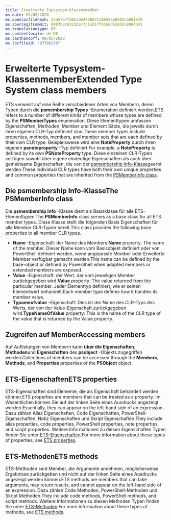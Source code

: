 ```yaml
---
title: Erweiterte Typsystem-Klassenmember
ms.date: 07/09/2020
ms.openlocfilehash: 24a57b7fd0b3db47d0d7138859aa0502ca9016f0
ms.sourcegitcommit: 0907b8c6322d2c7c61b17f8168d53452c8964b41
ms.translationtype: MT
ms.contentlocale: de-DE
ms.lasthandoff: 08/05/2020
ms.locfileid: "87786270"
---
```

# <a name="extended-type-system-class-members"></a><span data-ttu-id="30843-102">Erweiterte Typsystem-Klassenmember</span><span class="sxs-lookup"><span data-stu-id="30843-102">Extended Type System class members</span></span>

<span data-ttu-id="30843-103">ETS verweist auf eine Reihe verschiedener Arten von Membern, deren Typen durch die **psmembership Types** -Enumeration definiert werden.</span><span class="sxs-lookup"><span data-stu-id="30843-103">ETS refers to a number of different kinds of members whose types are defined by the **PSMemberTypes** enumeration.</span></span> <span data-ttu-id="30843-104">Diese Elementtypen umfassen Eigenschaften, Methoden, Member und Element Sätze, die jeweils durch ihren eigenen CLR-Typ definiert sind.</span><span class="sxs-lookup"><span data-stu-id="30843-104">These member types include properties, methods, members, and member sets that are each defined by their own CLR type.</span></span> <span data-ttu-id="30843-105">Beispielsweise wird eine **NoteProperty** durch ihren eigenen **psnoteproperty** -Typ definiert.</span><span class="sxs-lookup"><span data-stu-id="30843-105">For example, a **NoteProperty** is defined by its own **PSNoteProperty** type.</span></span> <span data-ttu-id="30843-106">Diese einzelnen CLR-Typen verfügen sowohl über eigene eindeutige Eigenschaften als auch über gemeinsame Eigenschaften, die von der [psmembership Info-Klasse](/dotnet/api/system.management.automation.psmemberinfo)geerbt werden.</span><span class="sxs-lookup"><span data-stu-id="30843-106">These individual CLR types have both their own unique properties and common properties that are inherited from the [PSMemberInfo class](/dotnet/api/system.management.automation.psmemberinfo).</span></span>

## <a name="the-psmemberinfo-class"></a><span data-ttu-id="30843-107">Die psmembership Info-Klasse</span><span class="sxs-lookup"><span data-stu-id="30843-107">The PSMemberInfo class</span></span>

<span data-ttu-id="30843-108">Die **psmembership Info** -Klasse dient als Basisklasse für alle ETS-Elementtypen.</span><span class="sxs-lookup"><span data-stu-id="30843-108">The **PSMemberInfo** class serves as a base class for all ETS member types.</span></span> <span data-ttu-id="30843-109">Diese Klasse stellt die folgenden Basis Eigenschaften für alle Member CLR-Typen bereit.</span><span class="sxs-lookup"><span data-stu-id="30843-109">This class provides the following base properties to all member CLR types.</span></span>

- <span data-ttu-id="30843-110">**Name** -Eigenschaft: der Name des Members.</span><span class="sxs-lookup"><span data-stu-id="30843-110">**Name** property: The name of the member.</span></span> <span data-ttu-id="30843-111">Dieser Name kann vom Basisobjekt definiert oder von PowerShell definiert werden, wenn angepasste Member oder Erweiterte Member verfügbar gemacht werden.</span><span class="sxs-lookup"><span data-stu-id="30843-111">This name can be defined by the base-object or defined by PowerShell when adapted members or extended members are exposed.</span></span>
- <span data-ttu-id="30843-112">**Value** -Eigenschaft: der Wert, der vom jeweiligen Member zurückgegeben wird.</span><span class="sxs-lookup"><span data-stu-id="30843-112">**Value** property: The value returned from the particular member.</span></span> <span data-ttu-id="30843-113">Jeder Elementtyp definiert, wie er seinen Elementwert behandelt.</span><span class="sxs-lookup"><span data-stu-id="30843-113">Each member type defines how it handles its member value.</span></span>
- <span data-ttu-id="30843-114">**Typameofvalue** -Eigenschaft: Dies ist der Name des CLR-Typs des Werts, der von der Value-Eigenschaft zurückgegeben wird.</span><span class="sxs-lookup"><span data-stu-id="30843-114">**TypeNameOfValue** property: This is the name of the CLR type of the value that is returned by the Value property.</span></span>

## <a name="accessing-members"></a><span data-ttu-id="30843-115">Zugreifen auf Member</span><span class="sxs-lookup"><span data-stu-id="30843-115">Accessing members</span></span>

<span data-ttu-id="30843-116">Auf Auflistungen von Membern kann **über die Eigenschaften**, **Methoden**und **Eigenschaften** des **psobject** -Objekts zugegriffen werden.</span><span class="sxs-lookup"><span data-stu-id="30843-116">Collections of members can be accessed through the **Members**, **Methods**, and **Properties** properties of the **PSObject** object.</span></span>

## <a name="ets-properties"></a><span data-ttu-id="30843-117">ETS-Eigenschaften</span><span class="sxs-lookup"><span data-stu-id="30843-117">ETS properties</span></span>

<span data-ttu-id="30843-118">ETS-Eigenschaften sind Elemente, die als Eigenschaft behandelt werden können.</span><span class="sxs-lookup"><span data-stu-id="30843-118">ETS properties are members that can be treated as a property.</span></span> <span data-ttu-id="30843-119">Im Wesentlichen können Sie auf der linken Seite eines Ausdrucks angezeigt werden.</span><span class="sxs-lookup"><span data-stu-id="30843-119">Essentially, they can appear on the left-hand side of an expression.</span></span> <span data-ttu-id="30843-120">Dazu zählen Alias Eigenschaften, Code Eigenschaften, PowerShell-Eigenschaften, Notiz Eigenschaften und Skript Eigenschaften.</span><span class="sxs-lookup"><span data-stu-id="30843-120">They include alias properties, code properties, PowerShell properties, note properties, and script properties.</span></span> <span data-ttu-id="30843-121">Weitere Informationen zu diesen Eigenschaften Typen finden Sie unter [ETS-Eigenschaften](properties.md).</span><span class="sxs-lookup"><span data-stu-id="30843-121">For more information about these types of properties, see [ETS properties](properties.md).</span></span>

## <a name="ets-methods"></a><span data-ttu-id="30843-122">ETS-Methoden</span><span class="sxs-lookup"><span data-stu-id="30843-122">ETS methods</span></span>

<span data-ttu-id="30843-123">ETS-Methoden sind Member, die Argumente annehmen, möglicherweise Ergebnisse zurückgeben und nicht auf der linken Seite eines Ausdrucks angezeigt werden können.</span><span class="sxs-lookup"><span data-stu-id="30843-123">ETS methods are members that can take arguments, may return results, and cannot appear on the left-hand side of an expression.</span></span> <span data-ttu-id="30843-124">Dazu zählen Code Methoden, PowerShell-Methoden und Skript Methoden.</span><span class="sxs-lookup"><span data-stu-id="30843-124">They include code methods, PowerShell methods, and script methods.</span></span>
<span data-ttu-id="30843-125">Weitere Informationen zu diesen Methoden Typen finden Sie unter [ETS-Methoden](methods.md).</span><span class="sxs-lookup"><span data-stu-id="30843-125">For more information about these types of methods, see [ETS methods](methods.md).</span></span>
